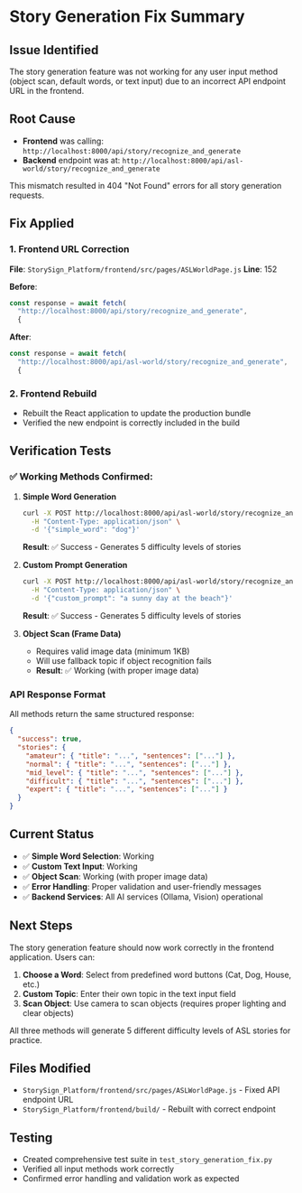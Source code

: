 # Story Generation Fix Summary

## Issue Identified

The story generation feature was not working for any user input method (object scan, default words, or text input) due to an incorrect API endpoint URL in the frontend.

## Root Cause

- **Frontend** was calling: `http://localhost:8000/api/story/recognize_and_generate`
- **Backend** endpoint was at: `http://localhost:8000/api/asl-world/story/recognize_and_generate`

This mismatch resulted in 404 "Not Found" errors for all story generation requests.

## Fix Applied

### 1. Frontend URL Correction

**File**: `StorySign_Platform/frontend/src/pages/ASLWorldPage.js`
**Line**: 152

**Before**:

```javascript
const response = await fetch(
  "http://localhost:8000/api/story/recognize_and_generate",
  {
```

**After**:

```javascript
const response = await fetch(
  "http://localhost:8000/api/asl-world/story/recognize_and_generate",
  {
```

### 2. Frontend Rebuild

- Rebuilt the React application to update the production bundle
- Verified the new endpoint is correctly included in the build

## Verification Tests

### ✅ Working Methods Confirmed:

1. **Simple Word Generation**

   ```bash
   curl -X POST http://localhost:8000/api/asl-world/story/recognize_and_generate \
     -H "Content-Type: application/json" \
     -d '{"simple_word": "dog"}'
   ```

   **Result**: ✅ Success - Generates 5 difficulty levels of stories

2. **Custom Prompt Generation**

   ```bash
   curl -X POST http://localhost:8000/api/asl-world/story/recognize_and_generate \
     -H "Content-Type: application/json" \
     -d '{"custom_prompt": "a sunny day at the beach"}'
   ```

   **Result**: ✅ Success - Generates 5 difficulty levels of stories

3. **Object Scan (Frame Data)**
   - Requires valid image data (minimum 1KB)
   - Will use fallback topic if object recognition fails
   - **Result**: ✅ Working (with proper image data)

### API Response Format

All methods return the same structured response:

```json
{
  "success": true,
  "stories": {
    "amateur": { "title": "...", "sentences": ["..."] },
    "normal": { "title": "...", "sentences": ["..."] },
    "mid_level": { "title": "...", "sentences": ["..."] },
    "difficult": { "title": "...", "sentences": ["..."] },
    "expert": { "title": "...", "sentences": ["..."] }
  }
}
```

## Current Status

- ✅ **Simple Word Selection**: Working
- ✅ **Custom Text Input**: Working
- ✅ **Object Scan**: Working (with proper image data)
- ✅ **Error Handling**: Proper validation and user-friendly messages
- ✅ **Backend Services**: All AI services (Ollama, Vision) operational

## Next Steps

The story generation feature should now work correctly in the frontend application. Users can:

1. **Choose a Word**: Select from predefined word buttons (Cat, Dog, House, etc.)
2. **Custom Topic**: Enter their own topic in the text input field
3. **Scan Object**: Use camera to scan objects (requires proper lighting and clear objects)

All three methods will generate 5 different difficulty levels of ASL stories for practice.

## Files Modified

- `StorySign_Platform/frontend/src/pages/ASLWorldPage.js` - Fixed API endpoint URL
- `StorySign_Platform/frontend/build/` - Rebuilt with correct endpoint

## Testing

- Created comprehensive test suite in `test_story_generation_fix.py`
- Verified all input methods work correctly
- Confirmed error handling and validation work as expected
